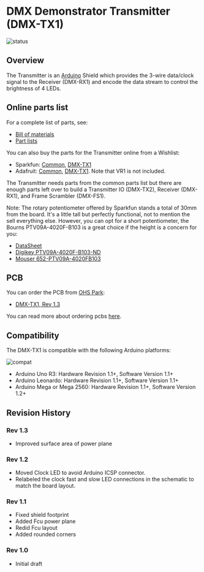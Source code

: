 # DMX Demonstrator Transmitter (DMX-TX1)

![status](https://img.shields.io/badge/status-verified-brightgreen)

## Overview

The Transmitter is an [Arduino](https://www.arduino.cc/) Shield which provides the 3-wire data/clock signal to the Receiver (DMX-RX1) and encode the data stream to control the brightness of 4 LEDs.

## Online parts list

For a complete list of parts, see:

- [Bill of materials](transmitter.bom.md)
- [Part lists](transmitter.parts.md)

You can also buy the parts for the Transmitter online from a Wishlist:

- Sparkfun: [Common](https://www.sparkfun.com/wish_lists/160406), [DMX-TX1](https://www.sparkfun.com/wish_lists/160541)
- Adafruit: [Common](http://www.adafruit.com/wishlists/589832), [DMX-TX1](https://www.adafruit.com/wishlists/589833). Note that VR1 is not included.

The Transmitter needs parts from the common parts list but there are enough parts left over to build a Transmitter IO (DMX-TX2), Receiver (DMX-RX1), and Frame Scrambler (DMX-FS1).

Note: The rotary potentiometer offered by Sparkfun stands a total of 30mm from the board. It's a little tall but perfectly functional, not to mention the sell everything else. However, you can opt for a short potentiometer, the Bourns PTV09A-4020F-B103 is a great choice if the height is a concern for you:

- [DataSheet](https://www.bourns.com/docs/Product-Datasheets/PTV09.pdf)
- [Digikey PTV09A-4020F-B103-ND](https://www.digikey.com/products/en?keywords=PTV09A-4020F-B103)
- [Mouser 652-PTV09A-4020FB103](https://www.mouser.com/ProductDetail/Bourns/PTV09A-4020F-B103?qs=Qzws7J6gxqx9VaKCiVoniw%3D%3D)

## PCB

You can order the PCB from [OHS Park](https://oshpark.com/):

- [DMX-TX1, Rev 1.3](https://oshpark.com/shared_projects/BYd66lVx)

You can read more about ordering pcbs [here](..\pcb.md).

## Compatibility

 The DMX-TX1 is compatible with the following Arduino platforms:

![compat](https://img.shields.io/badge/compat-verified-brightgreen)

- Arduino Uno R3: Hardware Revision 1.1+, Software Version 1.1+
- Arduino Leonardo: Hardware Revision 1.1+, Software Version 1.1+
- Arduino Mega or Mega 2560: Hardware Revision 1.1+, Software Version 1.2+

## Revision History

### Rev 1.3

- Improved surface area of power plane

### Rev 1.2

- Moved Clock LED to avoid Arduino ICSP connector.
- Relabeled the clock fast and slow LED connections in the
  schematic to match the board layout.

### Rev 1.1

- Fixed shield footprint
- Added Fcu power plane
- Redid Fcu layout
- Added rounded corners

### Rev 1.0

- Initial draft
